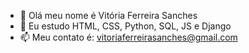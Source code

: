 - 👋 Olá meu nome é Vitória Ferreira Sanches
- 🌱 Eu estudo HTML, CSS, Python, SQL, JS e Django
- 📫 Meu contato é: vitoriaferreirasanches@gmail.com 

<!---
VitoriaSanches/VitoriaSanches is a ✨ special ✨ repository because its `README.md` (this file) appears on your GitHub profile.
You can click the Preview link to take a look at your changes.
--->
